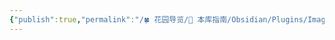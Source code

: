 ```yaml
---
{"publish":true,"permalink":"/🍀 花园导览/🧰 本库指南/Obsidian/Plugins/Image Context Menus.md","created":"2024-11-18","modified":"2024-11-18","tags":["obsidian插件"],"cssclasses":""}
---
```




